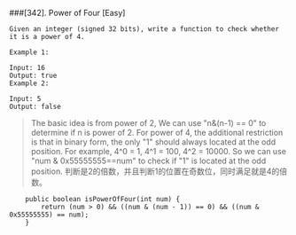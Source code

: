 ###[342]. Power of Four 
[Easy]
```
Given an integer (signed 32 bits), write a function to check whether it is a power of 4.

Example 1:

Input: 16
Output: true
Example 2:

Input: 5
Output: false
```
>The basic idea is from power of 2, We can use "n&(n-1) == 0" to determine if n is power of 2. For power of 4, the additional restriction is that in binary form, the only "1" should always located at the odd position. For example, 4^0 = 1, 4^1 = 100, 4^2 = 10000. So we can use "num & 0x55555555==num" to check if "1" is located at the odd position.
> 判断是2的倍数，并且判断1的位置在奇数位，同时满足就是4的倍数。
``` 
    public boolean isPowerOfFour(int num) {
        return (num > 0) && ((num & (num - 1)) == 0) && ((num & 0x55555555) == num);
    }
```

